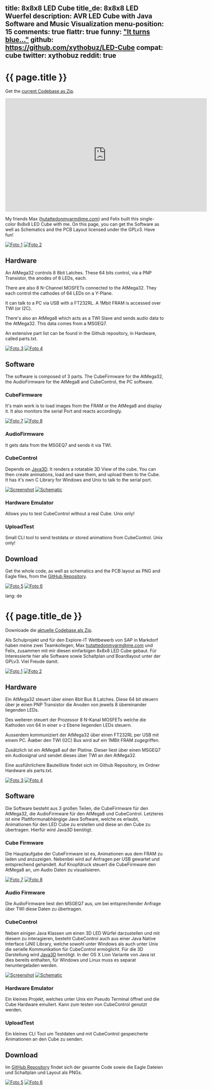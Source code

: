 title: 8x8x8 LED Cube
title_de: 8x8x8 LED Wuerfel
description: AVR LED Cube with Java Software and Music Visualization
menu-position: 15
comments: true
flattr: true
funny: <a href="http://www.liveleak.com/view?i=0cd_1295609192">"It turns blue..."</a>
github: https://github.com/xythobuz/LED-Cube
compat: cube
twitter: xythobuz
reddit: true
---

# {{ page.title }}

Get the [current Codebase as Zip][1].

<iframe width="640" height="360" src="http://www.youtube.com/embed/czxCxTBSgHM?feature=player_detailpage" frameborder="0" allowfullscreen></iframe>

My friends Max (<hutattedonmyarm@me.com>) and Felix built this single-color 8x8x8 LED Cube with me. On this page, you can get the Software as well as Schematics and the PCB Layout licensed under the GPLv3. Have fun!

[![Foto 1][2]][3]
[![Foto 2][4]][5]

## Hardware

An AtMega32 controls 8 8bit Latches. These 64 bits control, via a PNP Transistor, the anodes of 8 LEDs, each.

There are also 8 N-Channel MOSFETs connected to the AtMega32. They each control the cathodes of 64 LEDs on a Y-Plane.

It can talk to a PC via USB with a FT232RL. A 1Mbit FRAM is accessed over TWI (or I2C).

There's also an AtMega8 which acts as a TWI Slave and sends audio data to the AtMega32. This data comes from a MSGEQ7.

An extensive part list can be found in the Github repository, in Hardware, called parts.txt.

[![Foto 3][6]][7]
[![Foto 4][8]][9]

## Software

The software is composed of 3 parts. The CubeFirmware for the AtMega32, the AudioFirmware for the AtMega8 and CubeControl, the PC software.

### CubeFirmware

It's main work is to load images from the FRAM or the AtMega8 and display it. It also monitors the serial Port and reacts accordingly.

[![Foto 7][20]][21]
[![Foto 8][22]][23]

### AudioFirmware

It gets data from the MSGEQ7 and sends it via TWI.

### CubeControl

Depends on [Java3D][10]. It renders a rotatable 3D View of the cube. You can then create animations, load and save them, and upload them to the Cube. It has it's own C Library for Windows and Unix to talk to the serial port.

[![Screenshot][11]][12]
[![Schematic][13]][14]

### Hardware Emulator

Allows you to test CubeControl without a real Cube. Unix only!

### UploadTest

Small CLI tool to send testdata or stored animations from CubeControl. Unix only!

## Download

Get the whole code, as well as schematics and the PCB layout as PNG and Eagle files, from the [GitHub Repository][15].

[![Foto 5][16]][17]
[![Foto 6][18]][19]

 [1]: https://github.com/xythobuz/LED-Cube/zipball/master
 [2]: img/cube14_small.jpg
 [3]: img/cube14.jpg
 [4]: img/cube11_small.jpg
 [5]: img/cube11.jpg
 [6]: img/cube10_small.jpg
 [7]: img/cube10.jpg
 [8]: img/cube12_small.jpg
 [9]: img/cube12.jpg
 [10]: http://www.oracle.com/technetwork/java/javase/tech/index-jsp-138252.html
 [11]: img/cubecontrol_small.png
 [12]: img/cubecontrol.png
 [13]: img/cubeschem_small.png
 [14]: img/cubeschem.png
 [15]: https://github.com/xythobuz/LED-Cube
 [16]: img/cube13_small.jpg
 [17]: img/cube13.jpg
 [18]: img/cube15_small.jpg
 [19]: img/cube15.jpg
 [20]: img/kuehler1_small.jpg
 [21]: img/kuehler1.jpg
 [22]: img/kuehler2_small.jpg
 [23]: img/kuehler2.jpg

lang: de

# {{ page.title_de }}

Downloade die [aktuelle Codebase als Zip][1].

Als Schulprojekt und für den Explore-IT Wettbewerb von SAP in Markdorf haben meine zwei Teamkollegen, Max <hutattedonmyarm@me.com> und Felix, zusammen mit mir diesen einfarbigen 8x8x8 LED Cube gebaut. Für Interessierte hier alle Software sowie Schaltplan und Boardlayout unter der GPLv3. Viel Freude damit.

[![Foto 1][2]][3]
[![Foto 2][4]][5]

## Hardware

Ein AtMega32 steuert über einen 8bit Bus 8 Latches. Diese 64 bit steuern über je einen PNP Transistor die Anoden von jeweils 8 übereinander liegenden LEDs.

Des weiteren steuert der Prozessor 8 N-Kanal MOSFETs welche die Kathoden von 64 in einer x-z Ebene liegenden LEDs steuern.

Ausserdem kommuniziert der AtMega32 über einen FT232RL per USB mit einem PC. Ãœber den TWI (I2C) Bus wird auf ein 1MBit FRAM zugegriffen.

Zusätzlich ist ein AtMega8 auf der Platine. Dieser liest über einen MSGEQ7 ein Audiosignal und sendet dieses über TWI an den AtMega32.

Eine ausführlichere Bauteilliste findet sich im Github Repository, im Ordner Hardware als parts.txt.

[![Foto 3][6]][7]
[![Foto 4][8]][9]

## Software

Die Software besteht aus 3 großen Teilen, die CubeFirmware für den AtMega32, die AudioFirmware für den AtMega8 und CubeControl. Letzteres ist eine Plattformunabhängige Java Software, welche es erlaubt, Animationen für den LED Cube zu erstellen und diese an den Cube zu übertragen. Hierfür wird Java3D benötigt.

### Cube Firmware

Die Hauptaufgabe der CubeFirmware ist es, Animationen aus dem FRAM zu laden und anzuzeigen. Nebenbei wird auf Anfragen per USB gewartet und entsprechend gehandelt. Auf Knopfdruck steuert die CubeFirmware den AtMega8 an, um Audio Daten zu visualisieren.

[![Foto 7][20]][21]
[![Foto 8][22]][23]

### Audio Firmware

Die AudioFirmware liest den MSGEQ7 aus, um bei entsprechender Anfrage über TWI diese Daten zu übertragen.

### CubeControl

Neben einigen Java Klassen um einen 3D LED Würfel darzustellen und mit diesem zu interagieren, besteht CubeControl auch aus einer Java Native Interface (JNI) Library, welche sowohl unter Windows als auch unter Unix die serielle Kommunikation für CubeControl ermöglicht. Für die 3D Darstellung wird [Java3D][10] benötigt. In der OS X Lion Variante von Java ist dies bereits enthalten, für Windows und Linux muss es separat heruntergeladen werden.

[![Screenshot][11]][12]
[![Schematic][13]][14]

### Hardware Emulator

Ein kleines Projekt, welches unter Unix ein Pseudo Terminal öffnet und die Cube Hardware emuliert. Kann zum testen von CubeControl genutzt werden.

### UploadTest

Ein kleines CLI Tool um Testdaten und mit CubeControl gespeicherte Animationen an den Cube zu senden.

## Download

Im [GitHub Repository][15] findet sich der gesamte Code sowie die Eagle Dateien und Schaltplan und Layout als PNGs.

[![Foto 5][16]][17]
[![Foto 6][18]][19]

 [1]: https://github.com/xythobuz/LED-Cube/zipball/master
 [2]: img/cube14_small.jpg
 [3]: img/cube14.jpg
 [4]: img/cube11_small.jpg
 [5]: img/cube11.jpg
 [6]: img/cube10_small.jpg
 [7]: img/cube10.jpg
 [8]: img/cube12_small.jpg
 [9]: img/cube12.jpg
 [10]: http://www.oracle.com/technetwork/java/javase/tech/index-jsp-138252.html
 [11]: img/cubecontrol_small.png
 [12]: img/cubecontrol.png
 [13]: img/cubeschem_small.png
 [14]: img/cubeschem.png
 [15]: https://github.com/xythobuz/LED-Cube
 [16]: img/cube13_small.jpg
 [17]: img/cube13.jpg
 [18]: img/cube15_small.jpg
 [19]: img/cube15.jpg
 [20]: img/kuehler1_small.jpg
 [21]: img/kuehler1.jpg
 [22]: img/kuehler2_small.jpg
 [23]: img/kuehler2.jpg